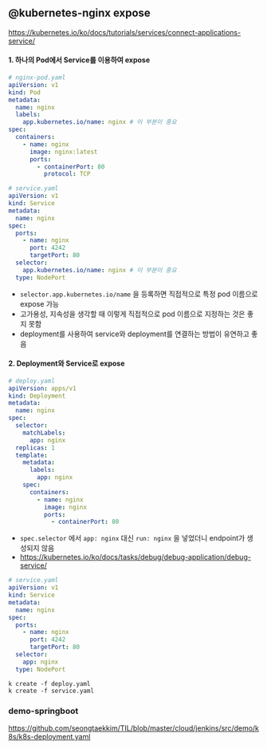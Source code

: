 ## @kubernetes-nginx expose

https://kubernetes.io/ko/docs/tutorials/services/connect-applications-service/

#### 1. 하나의 Pod에서 Service를 이용하여 expose

```yaml
# nginx-pod.yaml
apiVersion: v1
kind: Pod
metadata:
  name: nginx
  labels:
    app.kubernetes.io/name: nginx # 이 부분이 중요
spec:
  containers:
    - name: nginx
      image: nginx:latest
      ports:
        - containerPort: 80
          protocol: TCP
```

```yaml
# service.yaml
apiVersion: v1
kind: Service
metadata:
  name: nginx
spec:
  ports:
    - name: nginx
      port: 4242
      targetPort: 80
  selector:
    app.kubernetes.io/name: nginx # 이 부분이 중요
  type: NodePort
```

- `selector.app.kubernetes.io/name` 을 등록하면 직접적으로 특정 pod 이름으로 expose 가능
- 고가용성, 지속성을 생각할 때 이렇게 직접적으로 pod 이름으로 지정하는 것은 좋지 못함
- deployment를 사용하여 service와 deployment를 연결하는 방법이 유연하고 좋음

#### 2. Deployment와 Service로 expose

```yaml
# deploy.yaml
apiVersion: apps/v1
kind: Deployment
metadata:
  name: nginx
spec:
  selector:
    matchLabels:
      app: nginx
  replicas: 1
  template:
    metadata:
      labels:
        app: nginx
    spec:
      containers:
        - name: nginx
          image: nginx
          ports:
            - containerPort: 80
```

- `spec.selector` 에서 `app: nginx` 대신 `run: nginx` 을 넣었더니 endpoint가 생성되지 않음
- https://kubernetes.io/ko/docs/tasks/debug/debug-application/debug-service/

```yaml
# service.yaml
apiVersion: v1
kind: Service
metadata:
  name: nginx
spec:
  ports:
    - name: nginx
      port: 4242
      targetPort: 80
  selector:
    app: nginx
  type: NodePort
```

```shell
k create -f deploy.yaml
k create -f service.yaml
```

### demo-springboot

https://github.com/seongtaekkim/TIL/blob/master/cloud/jenkins/src/demo/k8s/k8s-deployment.yaml
